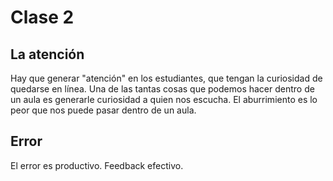 # Clase 2

## La atención

Hay que generar "atención" en los estudiantes, que tengan la curiosidad de quedarse en línea.
Una de las tantas cosas que podemos hacer dentro de un aula es generarle curiosidad a quien nos escucha.
El aburrimiento es lo peor que nos puede pasar dentro de un aula.

## Error
El error es productivo. Feedback efectivo.
